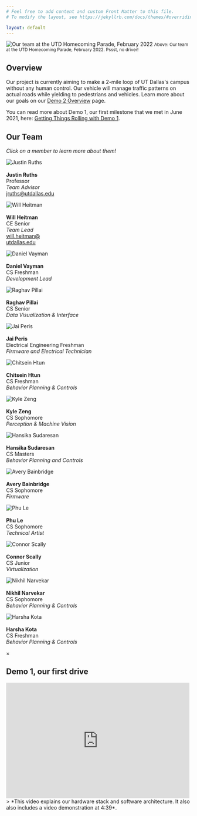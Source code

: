 ```yaml
---
# Feel free to add content and custom Front Matter to this file.
# To modify the layout, see https://jekyllrb.com/docs/themes/#overriding-theme-defaults

layout: default
---
```


![Our team at the UTD Homecoming Parade, February 2022](/assets/res/22-02-12-Parade_group_photo.JPG)
<small>Above: Our team at the UTD Homecoming Parade, February 2022. Pssst, no driver!</small>

## Overview
Our project is currently aiming to make a 2-mile loop of UT Dallas's campus without any human control. Our vehicle will manage traffic patterns on actual roads while yielding to pedestrians and vehicles. Learn more about our goals on our [Demo 2 Overview](./d2-overview) page.

You can read more about Demo 1, our first milestone that we met in June 2021, here: [Getting Things Rolling with Demo 1](./d1-overview).

## Our Team
*Click on a member to learn more about them!*
<div class="aside">


<div class="flex-row align-items-center">

  <div class="team-member-card">
    <p>
      <img id="modal1" src="/assets/res/headshots/Justin_Ruths_fall2022.jpg" alt="Justin Ruths" />
      <br/><br/>
      <strong>Justin Ruths</strong>
      <br/>Professor<br/>
      <em>Team Advisor</em>
      <br/>
      <a href="mailto: jruths@utdallas.edu">jruths@utdallas.edu</a>
    </p>
  </div>

  <div class="team-member-card">
    <p>
      <img id="modal2" src="/assets/res/headshots/Will_Heitman_fall2022.jpg" alt="Will Heitman" />
      <br/><br/>
      <strong>Will Heitman</strong>
      <br/>CE Senior<br/>
      <em>Team Lead</em>
      <br/>
      <a href="mailto: will.heitman@utdallas.edu">will.heitman@
      <br/>utdallas.edu</a>
    </p>
  </div>

  <div class="team-member-card">
    <p>
      <img id="modal3" src="/assets/res/headshots/Daniel_Vayman.jpg" alt="Daniel Vayman"/>
      <br/><br/>
      <strong>Daniel Vayman</strong>
      <br/>CS Freshman<br/>
      <em>Development Lead</em>
    </p>
  </div>

  <div class="team-member-card">
    <p>
      <img id="modal4" src="/assets/res/headshots/Raghav_Pillai_fall2022.jpg" alt="Raghav Pillai"/>
      <br/><br/>
      <strong>Raghav Pillai</strong>
      <br/>CS Senior<br/>
      <em>Data Visualization & Interface</em>
    </p>
  </div>

  <div class="team-member-card">
    <p>
      <img id="modal5" src="/assets/res/headshots/Jai_Peris.jpg" alt="Jai Peris"/>
      <br/><br/>
      <strong>Jai Peris</strong>
      <br/>Electrical Engineering Freshman<br/>
      <em>Firmware and Electrical Technician </em>
    </p>
  </div>

  <div class="team-member-card">
    <p>
      <img id="modal6" src="/assets/res/headshots/Chitsein_Htun.jpg" alt="Chitsein Htun"/>
      <br/><br/>
      <strong>Chitsein Htun</strong>
      <br/>CS Freshman<br/>
      <em>Behavior Planning & Controls</em>
    </p>
  </div>
  
  <div class="team-member-card">
    <p>
      <img id="modal8" src="/assets/res/headshots/kyle_zeng.jpg" alt="Kyle Zeng"/>
      <br/><br/>
      <strong>Kyle Zeng</strong>
      <br/>CS Sophomore<br/>
      <em>Perception & Machine Vision</em>
    </p>
  </div>

  <div class="team-member-card">
    <p>
      <img id="modal9" src="/assets/res/headshots/Hansika_Sudaresan.jpg" alt="Hansika Sudaresan"/>
      <br/><br/>
      <strong>Hansika Sudaresan</strong>
      <br/>CS Masters<br/>
      <em>Behavior Planning and Controls</em>
    </p>
  </div>

  <div class="team-member-card">
    <p>
      <img id="modal11" src="/assets/res/headshots/avery_bainbridge.jpg" alt="Avery Bainbridge"/>
      <br/><br/>
      <strong>Avery Bainbridge</strong>
      <br/>CS Sophomore<br/>
      <em>Firmware</em>
    </p>
  </div>

  <div class="team-member-card">
    <p>
      <img id="modal13" src="/assets/res/headshots/phu_le.jpg" alt="Phu Le"/>
      <br/><br/>
      <strong>Phu Le</strong>
      <br/>CS Sophomore<br/>
      <em>Technical Artist</em>
    </p>
  </div>

  <div class="team-member-card">
    <p>
      <img id="modal14" src="/assets/res/headshots/Connor_Scally_fall2022.jpg" alt="Connor Scally"/>
      <br/><br/>
      <strong>Connor Scally</strong>
      <br/>CS Junior<br/>
      <em>Virtualization</em>
    </p>
  </div>

  <div class="team-member-card">
    <p>
      <img id="modal15" src="/assets/res/headshots/nikhil_narvekar.jpg" alt="Nikhil Narvekar"/>
      <br/><br/>
      <strong>Nikhil Narvekar</strong>
      <br/>CS Sophomore<br/>
      <em>Behavior Planning & Controls</em>
    </p>
  </div>
  
<div class="team-member-card">
    <p>
      <img id="modal16" src="/assets/res/headshots/harsha_kota_cropped.jpg " alt="Harsha Kota"/>
      <br/><br/>
      <strong>Harsha Kota</strong>
      <br/>CS Freshman<br/>
      <em>Behavior Planning & Controls</em>
    </p>
  </div>

</div>

<!-- Modal Holder -->
<div id="modalHolder" class="modal">
  <span class="close">&times;</span>
  <img class="modal-content" id="img01">
  <div id="caption"></div>
</div>

<script src="/assets/js/app.js"></script>
</div>
 
## Demo 1, our first drive
<iframe width="500" height="315" src="https://www.youtube.com/embed/Ry3275KyM2Q" title="YouTube video player" frameborder="0" allow="accelerometer; autoplay; clipboard-write; encrypted-media; gyroscope; picture-in-picture" allowfullscreen></iframe>
> *This video explains our hardware stack and software architecture. It also also includes a video demonstration at 4:39*.

